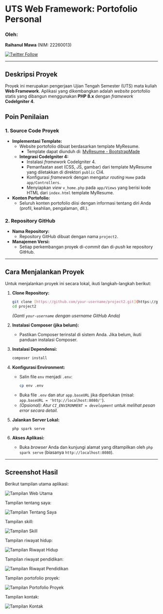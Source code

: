 # UTS Web Framework: Portofolio Personal

### Oleh:
**Raihanul Mawa** (NIM: 22260013)

[![Twitter Follow](https://img.shields.io/twitter/follow/mwrayhan22?style=social)](https://x.com/mwrayhan22)

---

## Deskripsi Proyek

Proyek ini merupakan pengerjaan Ujian Tengah Semester (UTS) mata kuliah **Web Framework**. Aplikasi yang dikembangkan adalah *website* portofolio statis yang dibangun menggunakan **PHP 8.x** dengan *framework* **CodeIgniter 4**.

## Poin Penilaian

### 1. Source Code Proyek

* **Implementasi Template:**
    * Website portofolio dibuat berdasarkan template MyResume.
        * Template dapat diunduh di: [MyResume - BootstrapMade](https://bootstrapmade.com/free-html-bootstrap-template-my-resume/)
    * **Integrasi CodeIgniter 4:**
        * Instalasi *framework* CodeIgniter 4.
        * Pemanfaatan aset (CSS, JS, gambar) dari template MyResume yang diletakkan di direktori `public` CI4.
        * Konfigurasi *framework* dengan mengatur *routing* `Home` pada `app/Controllers`.
        * Menyiapkan *view* `v_home.php` pada `app/Views` yang berisi kode HTML dari `index.html` template MyResume.
* **Konten Portofolio:**
    * Seluruh konten portofolio diisi dengan informasi tentang diri Anda (profil, keahlian, pengalaman, dll.).

### 2. Repository GitHub

* **Nama Repository:**
    * Repository GitHub dibuat dengan nama `project2`.
* **Manajemen Versi:**
    * Setiap perkembangan proyek di-*commit* dan di-*push* ke repository GitHub.

---

## Cara Menjalankan Proyek 

Untuk menjalankan proyek ini secara lokal, ikuti langkah-langkah berikut:

1.  **Clone Repository:**
    ```bash
    git clone [https://github.com/your-username/project2.git](https://github.com/your-username/project2.git)
    cd project2
    ```
    *(Ganti `your-username` dengan username GitHub Anda)*

2.  **Instalasi Composer (jika belum):**
    * Pastikan Composer terinstal di sistem Anda. Jika belum, ikuti panduan instalasi Composer.

3.  **Instalasi Dependensi:**
    ```bash
    composer install
    ```

4.  **Konfigurasi Environment:**
    * Salin file `env` menjadi `.env`:
        ```bash
        cp env .env
        ```
    * Buka file `.env` dan atur `app.baseURL` jika diperlukan (misal: `app.baseURL = 'http://localhost:8080/'`).
    * *(Opsional): Atur `CI_ENVIRONMENT = development` untuk melihat pesan error secara detail.*

5.  **Jalankan Server Lokal:**
    ```bash
    php spark serve
    ```

6.  **Akses Aplikasi:**
    * Buka *browser* Anda dan kunjungi alamat yang ditampilkan oleh `php spark serve` (biasanya `http://localhost:8080`).

---

## Screenshot Hasil

Berikut tampilan utama aplikasi:


![Tampilan Web Utama](assets/screenshot/ss1.png "Screenshot Tampilan Awal")

Tampilan tentang saya:

![Tampilan Tentang Saya](assets/screenshot/ss2.png)

Tampilan skill:

![Tampilan Skill](assets/screenshot/ss3.png)

Tampilan riwayat hidup:

![Tampilan Riwayat Hidup](assets/screenshot/ss4.png)

Tampilan riwayat pendidikan:

![Tampilan Riwayat Pendidikan](assets/screenshot/ss5.png)

Tampilan portofolio proyek:

![Tampilan Portofolio Proyek](assets/screenshot/ss6.png)

Tampilan kontak:

![Tampilan Kontak](assets/screenshot/ss7.png)